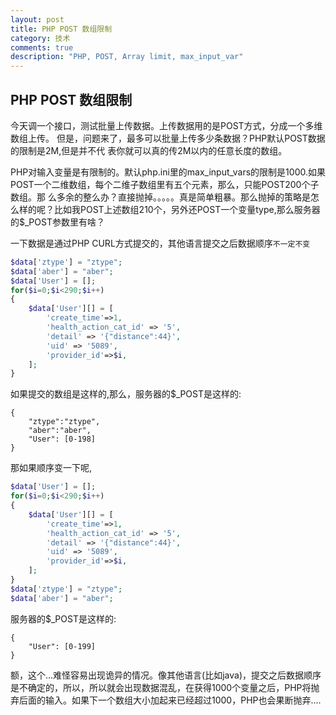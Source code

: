 ```yaml
---
layout: post
title: PHP POST 数组限制
category: 技术
comments: true
description: "PHP, POST, Array limit, max_input_var"
---
```



## PHP POST 数组限制
今天调一个接口，测试批量上传数据。上传数据用的是POST方式，分成一个多维数组上传。
但是，问题来了，最多可以批量上传多少条数据？PHP默认POST数据的限制是2M,但是并不代
表你就可以真的传2M以内的任意长度的数组。

PHP对输入变量是有限制的。默认php.ini里的max\_input\_vars的限制是1000.如果POST一个二维数组，每个二维子数组里有五个元素，那么，只能POST200个子数组。那
么多余的整么办？直接抛掉。。。。。真是简单粗暴。那么抛掉的策略是怎么样的呢？比如我POST上述数组210个，另外还POST一个变量type,那么服务器的$_POST参数里有啥？

一下数据是通过PHP CURL方式提交的，其他语言提交之后数据顺序``不一定不变``
```php
$data['ztype'] = "ztype";
$data['aber'] = "aber";
$data['User'] = [];
for($i=0;$i<290;$i++)
{
    $data['User'][] = [
        'create_time'=>1,
        'health_action_cat_id' => '5',
        'detail' => '{"distance":44}',
        'uid' => '5089',
        'provider_id'=>$i,
    ];
}
```
如果提交的数组是这样的,那么，服务器的$_POST是这样的:
```
{
    "ztype":"ztype",
    "aber":"aber",
    "User": [0-198]
}
```

那如果顺序变一下呢,

```php
$data['User'] = [];
for($i=0;$i<290;$i++)
{
    $data['User'][] = [
        'create_time'=>1,
        'health_action_cat_id' => '5',
        'detail' => '{"distance":44}',
        'uid' => '5089',
        'provider_id'=>$i,
    ];
}
$data['ztype'] = "ztype";
$data['aber'] = "aber";
```

服务器的$_POST是这样的:
```
{
    "User": [0-199]
}
```

额，这个...难怪容易出现诡异的情况。像其他语言(比如java)，提交之后数据顺序是不确定的，所以，所以就会出现数据混乱，在获得1000个变量之后，PHP将抛弃后面的输入。如果下一个数组大小加起来已经超过1000，PHP也会果断抛弃....




